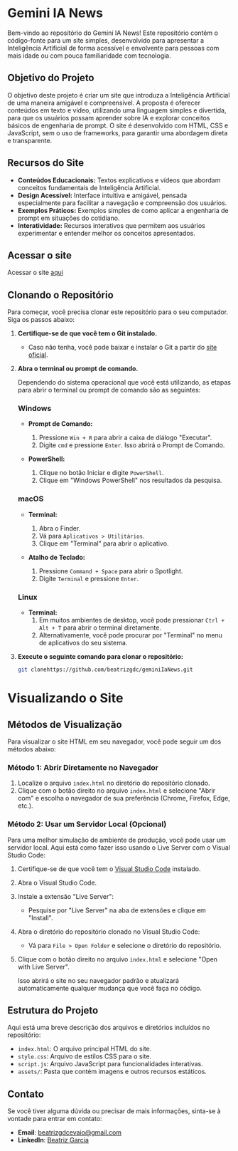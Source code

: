 # Gemini IA News

Bem-vindo ao repositório do Gemini IA News! Este repositório contém o código-fonte para um site simples, desenvolvido para apresentar a Inteligência Artificial de forma acessível e envolvente para pessoas com mais idade ou com pouca familiaridade com tecnologia.

## Objetivo do Projeto

O objetivo deste projeto é criar um site que introduza a Inteligência Artificial de uma maneira amigável e compreensível. A proposta é oferecer conteúdos em texto e vídeo, utilizando uma linguagem simples e divertida, para que os usuários possam aprender sobre IA e explorar conceitos básicos de engenharia de prompt. O site é desenvolvido com HTML, CSS e JavaScript, sem o uso de frameworks, para garantir uma abordagem direta e transparente.

## Recursos do Site

- **Conteúdos Educacionais:** Textos explicativos e vídeos que abordam conceitos fundamentais de Inteligência Artificial.
- **Design Acessível:** Interface intuitiva e amigável, pensada especialmente para facilitar a navegação e compreensão dos usuários.
- **Exemplos Práticos:** Exemplos simples de como aplicar a engenharia de prompt em situações do cotidiano.
- **Interatividade:** Recursos interativos que permitem aos usuários experimentar e entender melhor os conceitos apresentados.

## Acessar o site

Acessar o site [aqui](file:///C:/Users/Catnip/dev/geminiIaNews/index.html)

## Clonando o Repositório

Para começar, você precisa clonar este repositório para o seu computador. Siga os passos abaixo:

1. **Certifique-se de que você tem o Git instalado.**
   - Caso não tenha, você pode baixar e instalar o Git a partir do [site oficial](https://git-scm.com/downloads).

2. **Abra o terminal ou prompt de comando.**

   Dependendo do sistema operacional que você está utilizando, as etapas para abrir o terminal ou prompt de comando são as seguintes:

   ### Windows

   - **Prompt de Comando:**
     1. Pressione `Win + R` para abrir a caixa de diálogo "Executar".
     2. Digite `cmd` e pressione `Enter`. Isso abrirá o Prompt de Comando.

   - **PowerShell:**
     1. Clique no botão Iniciar e digite `PowerShell`.
     2. Clique em "Windows PowerShell" nos resultados da pesquisa.

   ### macOS

   - **Terminal:**
     1. Abra o Finder.
     2. Vá para `Aplicativos > Utilitários`.
     3. Clique em "Terminal" para abrir o aplicativo.

   - **Atalho de Teclado:**
     1. Pressione `Command + Space` para abrir o Spotlight.
     2. Digite `Terminal` e pressione `Enter`.

   ### Linux

   - **Terminal:**
     1. Em muitos ambientes de desktop, você pode pressionar `Ctrl + Alt + T` para abrir o terminal diretamente.
     2. Alternativamente, você pode procurar por "Terminal" no menu de aplicativos do seu sistema.

3. **Execute o seguinte comando para clonar o repositório:**

   ```bash
   git clonehttps://github.com/beatrizgdc/geminiIaNews.git
# Visualizando o Site

## Métodos de Visualização

Para visualizar o site HTML em seu navegador, você pode seguir um dos métodos abaixo:

### Método 1: Abrir Diretamente no Navegador

1. Localize o arquivo `index.html` no diretório do repositório clonado.
2. Clique com o botão direito no arquivo `index.html` e selecione "Abrir com" e escolha o navegador de sua preferência (Chrome, Firefox, Edge, etc.).

### Método 2: Usar um Servidor Local (Opcional)

Para uma melhor simulação de ambiente de produção, você pode usar um servidor local. Aqui está como fazer isso usando o Live Server com o Visual Studio Code:

1. Certifique-se de que você tem o [Visual Studio Code](https://code.visualstudio.com/) instalado.
2. Abra o Visual Studio Code.
3. Instale a extensão "Live Server":
   - Pesquise por "Live Server" na aba de extensões e clique em "Install".
4. Abra o diretório do repositório clonado no Visual Studio Code:
   - Vá para `File > Open Folder` e selecione o diretório do repositório.
5. Clique com o botão direito no arquivo `index.html` e selecione "Open with Live Server".

   Isso abrirá o site no seu navegador padrão e atualizará automaticamente qualquer mudança que você faça no código.

## Estrutura do Projeto

Aqui está uma breve descrição dos arquivos e diretórios incluídos no repositório:

- `index.html`: O arquivo principal HTML do site.
- `style.css`: Arquivo de estilos CSS para o site.
- `script.js`: Arquivo JavaScript para funcionalidades interativas.
- `assets/`: Pasta que contém imagens e outros recursos estáticos.

## Contato

Se você tiver alguma dúvida ou precisar de mais informações, sinta-se à vontade para entrar em contato:

- **Email**: beatrizgdcevaio@gmail.com
- **LinkedIn**: [Beatriz Garcia](https://www.linkedin.com/in/beatrizgdcevaio/l)
